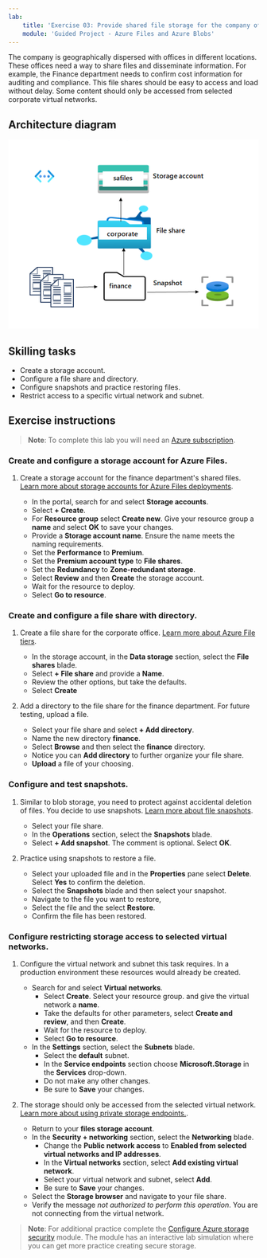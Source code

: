 ```yaml
---
lab:
    title: 'Exercise 03: Provide shared file storage for the company offices'
    module: 'Guided Project - Azure Files and Azure Blobs'
---
```


The company is geographically dispersed with offices in different locations.  These offices need a way to share files and disseminate information. For example, the Finance department needs to confirm cost information for auditing and compliance. This file shares should be easy to access and load without delay. Some content should only be accessed from selected corporate virtual networks.


## Architecture diagram

![Diagram with a storage account, file share, and directory](../Media/task_03.png)

## Skilling tasks
- Create a storage account. 
- Configure a file share and directory. 
- Configure snapshots and practice restoring files. 
- Restrict access to a specific virtual network and subnet. 

## Exercise instructions

>**Note**: To complete this lab you will need an [Azure subscription](https://azure.microsoft.com/free/).

### Create and configure a storage account for Azure Files. 

1. Create a storage account for the finance department's shared files.  [Learn more about storage accounts for Azure Files deployments](https://learn.microsoft.com/azure/storage/files/storage-files-planning#management-concepts).

    - In the portal, search for and select **Storage accounts**.
    - Select **+ Create**.
    - For **Resource group** select **Create new**. Give your resource group a **name** and select **OK** to save your changes. 
    - Provide a **Storage account name**. Ensure the name meets the naming requirements. 
    - Set the **Performance** to **Premium**.
    - Set the **Premium account type** to **File shares**.
    - Set the **Redundancy** to **Zone-redundant storage**.
    - Select **Review** and then **Create** the storage account.
    - Wait for the resource to deploy.
    - Select **Go to resource**. 

### Create and configure a file share with directory.

1. Create a file share for the corporate office. [Learn more about Azure File tiers](https://learn.microsoft.com/azure/storage/files/storage-files-planning#storage-tiers).

    - In the storage account, in the **Data storage** section, select the **File shares** blade. 
    - Select **+ File share** and provide a **Name**.
    - Review the other options, but take the defaults.
    - Select **Create**

1. Add a directory to the file share for the finance department. For future testing, upload a file. 

    - Select your file share and select **+ Add directory**. 
    - Name the new directory **finance**.
    - Select **Browse** and then select the **finance** directory.
    - Notice you can **Add directory** to further organize your file share.
    - **Upload** a file of your choosing. 

### Configure and test snapshots.

1. Similar to blob storage, you need to protect against accidental deletion of files. You decide to use snapshots. [Learn more about file snapshots](https://learn.microsoft.com/azure/storage/files/storage-snapshots-files).
    
    - Select your file share.
    - In the **Operations** section, select the **Snapshots** blade. 
    - Select **+ Add snapshot**. The comment is optional. Select **OK**.
  
1. Practice using snapshots to restore a file.
    - Select your uploaded file and in the **Properties** pane select **Delete**. Select **Yes** to confirm the deletion. 
    - Select the **Snapshots** blade and then select your snapshot. 
    - Navigate to the file you want to restore,
    - Select the file and the select **Restore**.
    - Confirm the file has been restored. 

### Configure restricting storage access to selected virtual networks.

1. Configure the virtual network and subnet this task requires. In a production environment these resources would already be created.
    - Search for and select **Virtual networks**.
        - Select **Create**. Select your resource group. and give the virtual network a **name**.
        - Take the defaults for other parameters, select **Create and review**, and then **Create**.
        - Wait for the resource to deploy.
        - Select **Go to resource**. 
    - In the **Settings** section, select the **Subnets** blade.
        - Select the **default** subnet.
        - In the **Service endpoints** section choose **Microsoft.Storage** in the **Services** drop-down.
        - Do not make any other changes.    
        - Be sure to **Save** your changes. 
   
1. The storage should only be accessed from the selected virtual network. [Learn more about using private storage endpoints.](https://learn.microsoft.com/azure/storage/common/storage-private-endpoints).

    - Return to your **files storage account**. 
    - In the **Security + networking** section, select the **Networking** blade.
        - Change the **Public network access** to **Enabled from selected virtual networks and IP addresses**.
        - In the **Virtual networks** section, select **Add existing virtual network**.
        - Select your virtual network and subnet, select **Add**.
        - Be sure to **Save** your changes. 
    - Select the **Storage browser** and navigate to your file share. 
    - Verify the message *not authorized to perform this operation*. You are not connecting from the virtual network. 


>**Note**: For additional practice complete the [Configure Azure storage security](https://learn.microsoft.com/training/modules/configure-storage-security/) module. The module has an interactive lab simulation where you can get more practice creating secure storage. 
